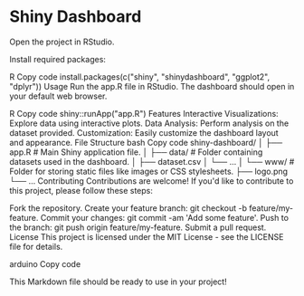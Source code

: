 # Shiny Dashboard

Open the project in RStudio.

Install required packages:

R
Copy code
install.packages(c("shiny", "shinydashboard", "ggplot2", "dplyr"))
Usage
Run the app.R file in RStudio. The dashboard should open in your default web browser.

R
Copy code
shiny::runApp("app.R")
Features
Interactive Visualizations: Explore data using interactive plots.
Data Analysis: Perform analysis on the dataset provided.
Customization: Easily customize the dashboard layout and appearance.
File Structure
bash
Copy code
shiny-dashboard/
│
├── app.R             # Main Shiny application file.
│
├── data/             # Folder containing datasets used in the dashboard.
│   ├── dataset.csv
│   └── ...
│
└── www/              # Folder for storing static files like images or CSS stylesheets.
    ├── logo.png
    └── ...
Contributing
Contributions are welcome! If you'd like to contribute to this project, please follow these steps:

Fork the repository.
Create your feature branch: git checkout -b feature/my-feature.
Commit your changes: git commit -am 'Add some feature'.
Push to the branch: git push origin feature/my-feature.
Submit a pull request.
License
This project is licensed under the MIT License - see the LICENSE file for details.

arduino
Copy code

This Markdown file should be ready to use in your project!





